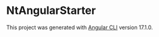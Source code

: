 # NtAngularStarter

This project was generated with [Angular CLI](https://github.com/angular/angular-cli) version 17.1.0.
